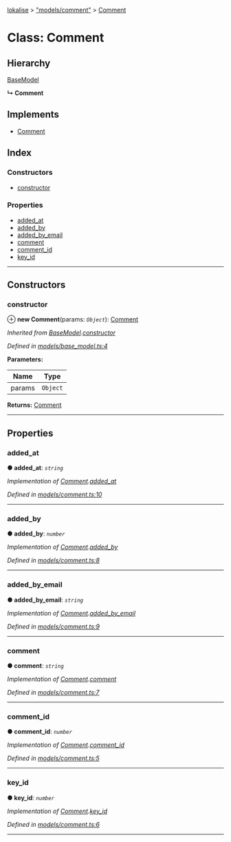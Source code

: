 [lokalise](../README.md) > ["models/comment"](../modules/_models_comment_.md) > [Comment](../classes/_models_comment_.comment.md)

# Class: Comment

## Hierarchy

 [BaseModel](_models_base_model_.basemodel.md)

**↳ Comment**

## Implements

* [Comment](../interfaces/_interfaces_comment_.comment.md)

## Index

### Constructors

* [constructor](_models_comment_.comment.md#constructor)

### Properties

* [added_at](_models_comment_.comment.md#added_at)
* [added_by](_models_comment_.comment.md#added_by)
* [added_by_email](_models_comment_.comment.md#added_by_email)
* [comment](_models_comment_.comment.md#comment)
* [comment_id](_models_comment_.comment.md#comment_id)
* [key_id](_models_comment_.comment.md#key_id)

---

## Constructors

<a id="constructor"></a>

###  constructor

⊕ **new Comment**(params: *`Object`*): [Comment](_models_comment_.comment.md)

*Inherited from [BaseModel](_models_base_model_.basemodel.md).[constructor](_models_base_model_.basemodel.md#constructor)*

*Defined in [models/base_model.ts:4](https://github.com/lokalise/node-lokalise-api/blob/7c5421a/src/models/base_model.ts#L4)*

**Parameters:**

| Name | Type |
| ------ | ------ |
| params | `Object` |

**Returns:** [Comment](_models_comment_.comment.md)

___

## Properties

<a id="added_at"></a>

###  added_at

**● added_at**: *`string`*

*Implementation of [Comment](../interfaces/_interfaces_comment_.comment.md).[added_at](../interfaces/_interfaces_comment_.comment.md#added_at)*

*Defined in [models/comment.ts:10](https://github.com/lokalise/node-lokalise-api/blob/7c5421a/src/models/comment.ts#L10)*

___
<a id="added_by"></a>

###  added_by

**● added_by**: *`number`*

*Implementation of [Comment](../interfaces/_interfaces_comment_.comment.md).[added_by](../interfaces/_interfaces_comment_.comment.md#added_by)*

*Defined in [models/comment.ts:8](https://github.com/lokalise/node-lokalise-api/blob/7c5421a/src/models/comment.ts#L8)*

___
<a id="added_by_email"></a>

###  added_by_email

**● added_by_email**: *`string`*

*Implementation of [Comment](../interfaces/_interfaces_comment_.comment.md).[added_by_email](../interfaces/_interfaces_comment_.comment.md#added_by_email)*

*Defined in [models/comment.ts:9](https://github.com/lokalise/node-lokalise-api/blob/7c5421a/src/models/comment.ts#L9)*

___
<a id="comment"></a>

###  comment

**● comment**: *`string`*

*Implementation of [Comment](../interfaces/_interfaces_comment_.comment.md).[comment](../interfaces/_interfaces_comment_.comment.md#comment)*

*Defined in [models/comment.ts:7](https://github.com/lokalise/node-lokalise-api/blob/7c5421a/src/models/comment.ts#L7)*

___
<a id="comment_id"></a>

###  comment_id

**● comment_id**: *`number`*

*Implementation of [Comment](../interfaces/_interfaces_comment_.comment.md).[comment_id](../interfaces/_interfaces_comment_.comment.md#comment_id)*

*Defined in [models/comment.ts:5](https://github.com/lokalise/node-lokalise-api/blob/7c5421a/src/models/comment.ts#L5)*

___
<a id="key_id"></a>

###  key_id

**● key_id**: *`number`*

*Implementation of [Comment](../interfaces/_interfaces_comment_.comment.md).[key_id](../interfaces/_interfaces_comment_.comment.md#key_id)*

*Defined in [models/comment.ts:6](https://github.com/lokalise/node-lokalise-api/blob/7c5421a/src/models/comment.ts#L6)*

___

